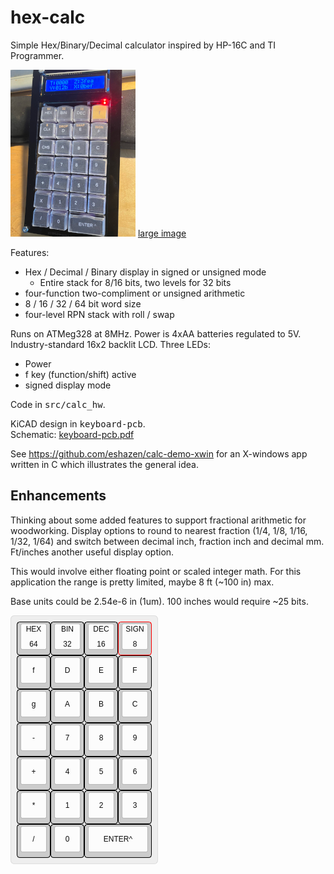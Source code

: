 # hex-calc

Simple Hex/Binary/Decimal calculator inspired by HP-16C and TI Programmer.

![front view](pix/front_sm.jpg)
[large image](pix/front.jpg)

Features:

* Hex / Decimal / Binary display in signed or unsigned mode
  * Entire stack for 8/16 bits, two levels for 32 bits
* four-function two-compliment or unsigned arithmetic
* 8 / 16 / 32 / 64 bit word size
* four-level RPN stack with roll / swap

Runs on ATMeg328 at 8MHz.  Power is 4xAA batteries regulated to 5V.
Industry-standard 16x2 backlit LCD.  Three LEDs:

* Power
* f key (function/shift) active
* signed display mode

Code in <tt>src/calc_hw</tt>.

KiCAD design in <tt>keyboard-pcb</tt>.
<br>Schematic:  [keyboard-pcb.pdf](keyboard-pcb/keyboard-pcb.pdf)

See https://github.com/eshazen/calc-demo-xwin for an X-windows
app written in C which illustrates the general idea.

## Enhancements

Thinking about some added features to support fractional arithmetic
for woodworking.  Display options to round to nearest fraction (1/4,
1/8, 1/16, 1/32, 1/64) and switch between decimal inch, fraction inch
and decimal mm.  Ft/inches another useful display option.

This would involve either floating point or scaled integer math.
For this application the range is pretty limited, maybe 8 ft (~100 in)
max.

Base units could be 2.54e-6 in (1um).  100 inches would require ~25
bits.  

![keyboard layout](pix/hex-calc.png)
